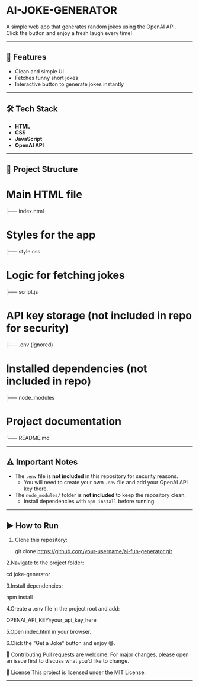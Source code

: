 # AI-JOKE-GENERATOR
A simple web app that generates random jokes using the OpenAI API.  
Click the button and enjoy a fresh laugh every time!

---

## 🚀 Features
- Clean and simple UI  
- Fetches funny short jokes  
- Interactive button to generate jokes instantly  

---

## 🛠️ Tech Stack
- **HTML**  
- **CSS**  
- **JavaScript**  
- **OpenAI API**  

---

## 📂 Project Structure
# Main HTML file
├── index.html
# Styles for the app
├── style.css 
 # Logic for fetching jokes
├── script.js 
# API key storage (not included in repo for security)
├── .env (ignored) 
# Installed dependencies (not included in repo)
├── node_modules
# Project documentation
└── README.md 

---

## ⚠️ Important Notes
- The `.env` file is **not included** in this repository for security reasons.  
  - You will need to create your own `.env` file and add your OpenAI API key there.  
- The `node_modules/` folder is **not included** to keep the repository clean.  
  - Install dependencies with `npm install` before running.  

---

## ▶️ How to Run

1. Clone this repository:
   
   git clone https://github.com/your-username/ai-fun-generator.git
   
2.Navigate to the project folder:

cd joke-generator

3.Install dependencies:

npm install

4.Create a .env file in the project root and add:

OPENAI_API_KEY=your_api_key_here

5.Open index.html in your browser.

6.Click the "Get a Joke" button and enjoy 😄.


🤝 Contributing
Pull requests are welcome. For major changes, please open an issue first to discuss what you’d like to change.

📜 License
This project is licensed under the MIT License.

---

